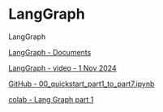 # LangGraph
LangGraph

[LangGraph - Documents](https://langchain-ai.github.io/langgraph/tutorials/introduction/)

[LangGraph - video - 1 Nov 2024](https://www.youtube.com/watch?v=eZ2yFnGi9hE&t=800s)

[GitHub - 00_quickstart_part1_to_part7.ipynb](https://github.com/panaversity/learn-applied-generative-ai-fundamentals/blob/main/03_langchain_ecosystem/langgraph/chatbot/docs/00_quickstart_part1_to_part7.ipynb)

[colab - Lang Graph part 1 ](https://github.com/raheelam98/LangGraph/blob/main/03_langchain_ecosystem/langgraph/chatbot/docs/00_quickstart_part1_to_part7.ipynb)

